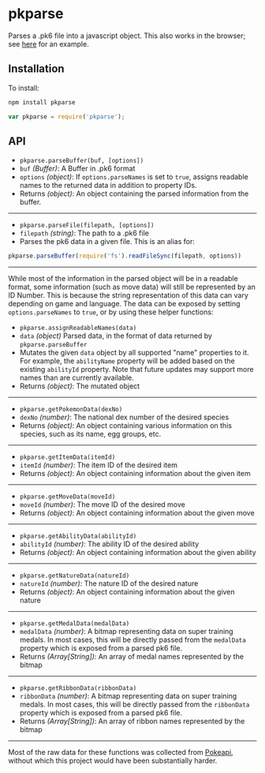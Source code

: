 # pkparse

Parses a .pk6 file into a javascript object. This also works in the browser; see [here](https://porygonco.github.io/pkparse/) for an example.

## Installation

To install:

```bash
npm install pkparse
```
```js
var pkparse = require('pkparse');
```
## API

* `pkparse.parseBuffer(buf, [options])`
* `buf` *(Buffer)*: A Buffer in .pk6 format
* `options` *(object)*: If `options.parseNames` is set to `true`, assigns readable names to the returned data in addition to property IDs.
* Returns *(object)*: An object containing the parsed information from the buffer.

---

* `pkparse.parseFile(filepath, [options])`
* `filepath` *(string)*: The path to a .pk6 file
* Parses the pk6 data in a given file. This is an alias for:

```js
pkparse.parseBuffer(require('fs').readFileSync(filepath, options))
```
---
While most of the information in the parsed object will be in a readable format, some information (such as move data) will still be represented by an ID Number. This is because the string representation of this data can vary depending on game and language. The data can be exposed by setting `options.parseNames` to `true`, or by using these helper functions:

* `pkparse.assignReadableNames(data)`
* `data` *(object)* Parsed data, in the format of data returned by `pkparse.parseBuffer`
* Mutates the given `data` object by all supported "name" properties to it. For example, the `abilityName` property will be added based on the existing `abilityId` property. Note that future updates may support more names than are currently available.
* Returns *(object)*: The mutated object

---

* `pkparse.getPokemonData(dexNo)`
* `dexNo` *(number)*: The national dex number of the desired species
* Returns *(object)*: An object containing various information on this species, such as its name, egg groups, etc.

---

* `pkparse.getItemData(itemId)`
* `itemId` *(number)*: The item ID of the desired item
* Returns *(object)*: An object containing information about the given item

---

* `pkparse.getMoveData(moveId)`
* `moveId` *(number)*: The move ID of the desired move
* Returns *(object)*: An object containing information about the given move

---

* `pkparse.getAbilityData(abilityId)`
* `abilityId` *(number)*: The ability ID of the desired ability
* Returns *(object)*: An object containing information about the given ability

---

* `pkparse.getNatureData(natureId)`
* `natureId` *(number)*: The nature ID of the desired nature
* Returns *(object)*: An object containing information about the given nature

---

* `pkparse.getMedalData(medalData)`
* `medalData` *(number)*: A bitmap representing data on super training medals. In most cases, this will be directly passed from the `medalData` property which is exposed from a parsed pk6 file.
* Returns *(Array[String])*: An array of medal names represented by the bitmap

---

* `pkparse.getRibbonData(ribbonData)`
* `ribbonData` *(number)*: A bitmap representing data on super training medals. In most cases, this will be directly passed from the `ribbonData` property which is exposed from a parsed pk6 file.
* Returns *(Array[String])*: An array of ribbon names represented by the bitmap

---

Most of the raw data for these functions was collected from [Pokeapi](http://pokeapi.co/), without which this project would have been substantially harder.
